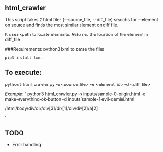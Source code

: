 ## html_crawler

This script takes 2 html files (--source_file, --diff_file) searchs for --element on source and finds the most similar element on diff file.

It uses xpath to locate elements.
*Returns*: the location of the element in diff_file


###Requirements:
python3
lxml to parse the files

`pip3 install lxml`




## To execute:
python3 html_crawler.py -s <source_file> -e <element_id> -d <diff_file>

*Example*:
`
python3 html_crawler.py -s inputs/sample-0-origin.html -e make-everything-ok-button -d inputs/sample-1-evil-gemini.html

/html/body/div/div/div[3]/div[1]/div/div[2]/a[2]

`

## TODO
- Error handling